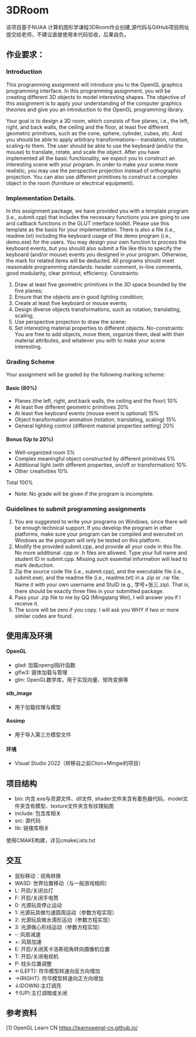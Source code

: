 # 3DRoom
 
该项目基于NUAA 计算机图形学课程3DRoom作业创建,源代码与GitHub项目网址提交给老师，不建议直接使用本代码验收，后果自负。

## 作业要求：
### Introduction
This programming assignment will introduce you to the OpenGL graphics programming interface. In this programming assignment, you will be creating different 3D objects to model interesting shapes. The objective of this assignment is to apply your understanding of the computer graphics theories and give you an introduction to the OpenGL programming library.

Your goal is to design a 3D room, which consists of five planes, i.e., the left, right, and back walls, the ceiling and the floor, at least five different geometric primitives, such as the cone, sphere, cylinder, cubes, etc. And you should be able to apply arbitrary transformations-- translation, rotation, scaling-to them. The user should be able to use the keyboard (and/or the mouse) to translate, rotate, and scale the object. After you have implemented all the basic functionality, we expect you to construct an interesting scene with your program. In order to make your scene more realistic, you may use the perspective projection instead of orthographic projection. You can also use different primitives to construct a complex object in the room (furniture or electrical equipment).
### Implementation Details. 
In this assignment package, we have provided you with a template program (i.e., submit.cpp) that includes the necessary functions you are going to use and callback functions in the GLUT interface toolkit. Please use this template as the basis for your implementation. There is also a file (i.e., readme.txt) including the keyboard usage of the demo program (i.e., demo.exe) for the users. You may design your own function to process the keyboard events, but you should also submit a file like this to specify the keyboard (and/or mouse) events you designed in your program. Otherwise, the mark for related items will be deducted.
All programs should meet reasonable programming standards: header comment, in-line comments, good modularity, clear printout, efficiency.
Constraints:
1. Draw at least five geometric primitives in the 3D space bounded by the five planes;
2. Ensure that the objects are in good lighting condition;
3. Create at least five keyboard or mouse events;
4. Design diverse objects transformations, such as rotation, translating, scaling;
5. Use perspective projection to draw the scene;
6. Set interesting material properties to different objects.
No-constraints:
You are free to add objects, move them, organize them, deal with their material attributes, and whatever you with to make your scene interesting.
### Grading Scheme
Your assignment will be graded by the following marking scheme:
#### Basic (80%)
-	Planes (the left, right, and back walls, the ceiling and the floor)  10%
-	At least five different geometric primitives                  20%
-	At least five keyboard events (mouse event is optional)        15%
-	Object transformation animation (rotation, translating, scaling)  15%
-	General lighting control (different material properties setting)   20%
#### Bonus (Up to 20%)
-	Well-organized room                                       5%
-	Complex meaningful object constructed by different primitives      5%
-	Additional light (with different properties, on/off or transformation)  10%
-	Other creativities                                           10%

Total                                                       100%
- Note: No grade will be given if the program is incomplete.
### Guidelines to submit programming assignments
1)	You are suggested to write your programs on Windows, since there will be enough technical support. If you develop the program in other platforms, make sure your program can be compiled and executed on Windows as the program will only be tested on this platform.
2)	Modify the provided submit.cpp, and provide all your code in this file. No more additional .cpp or .h files are allowed. Type your full name and student ID in submit.cpp. Missing such essential information will lead to mark deduction.
3)	Zip the source code file (i.e., submit.cpp), and the executable file (i.e., submit.exe), and the readme file (i.e., readme.txt) in a .zip or .rar file. Name it with your own username and StuID (e.g., 学号+张三.zip). That is, there should be exactly three files in your submitted package.
4)	Pass your .zip file to me by QQ (Mingqiang Wei), I will answer you if I receive it. 
5)	The score will be zero if you copy. I will ask you WHY if two or more similar codes are found.

## 使用库及环境
#### OpenGL
- glad: 加载opengl指针函数
- glfw3: 窗体加载与管理
- glm: OpenGL数学库，用于实现向量、矩阵变换等

#### stb_image
- 用于加载纹理与模型

#### Assimp
- 用于导入第三方模型文件

#### 环境
- Visual Studio 2022（转移自之前Clion+Mingw的项目）

## 项目结构
- bin: 内含.exe与资源文件、dll文件, shader文件夹含有着色器代码，model文件夹含有模型、texture文件夹含有纹理贴图
- include: 包含库相关
- src: 源代码
- lib: 链接库相关

使用CMAKE构建，详见cmakeLists.txt
## 交互
- 鼠标移动：视角转换
- WASD: 世界位置移动（与一般游戏相同）
- L: 开启/关闭台灯
- F: 开启/关闭手电筒
- 0: 光源玩具停止运动
- 1: 光源玩具做匀速圆周运动（参数方程实现）
- 2: 光源玩具做水滴形运动（参数方程实现）
- 3: 光源做心形线运动（参数方程实现）
- -: 风扇减速
- +: 风扇加速
- E: 开启/关闭芙卡洛斯视角转向摄像机位置
- T: 开启/关闭电视机
- P: 枕头位置调整
- ←(LEFT): 符华模型转速向反方向增加
- →(RIGHT): 符华模型转速向正方向增加
- ↓(DOWN):主灯调亮
- ↑(UP):主灯调暗或关闭

## 参考资料
[1] OpenGL Learn CN https://learnopengl-cn.github.io/
